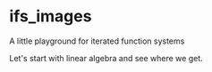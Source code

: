 # ifs_images
A little playground for iterated function systems

Let's start with linear algebra and see where we get.
